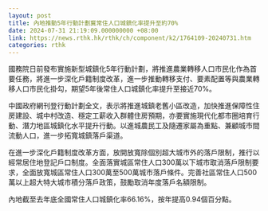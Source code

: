 ```yaml
---
layout: post
title: 內地推動5年行動計劃冀常住人口城鎮化率提升至約70%
date: 2024-07-31 21:19:09.000000000 +08:00
link: https://news.rthk.hk/rthk/ch/component/k2/1764109-20240731.htm
categories: rthk
---
```


國務院日前發布實施新型城鎮化5年行動計劃，將推進農業轉移人口市民化作為首要任務，將進一步深化戶籍制度改革，進一步推動轉移支付、要素配置等與農業轉移人口市民化掛勾，期望5年後常住人口城鎮化率提升至接近70%。

中國政府網刊登行動計劃全文，表示將推進城鎮老舊小區改造，加快推進保障性住房建設、城中村改造、穩定工薪收入群體住房預期，亦要實施現代化都市圈培育行動、潛力地區城鎮化水平提升行動。以進城農民工及隨遷家屬為重點、兼顧城市間流動人口，進一步拓寬城鎮落戶渠道。

在進一步深化戶籍制度改革方面，放開放寬除個別超大城市外的落戶限制，推行以經常居住地登記戶口制度。全面落實城區常住人口300萬以下城市取消落戶限制要求，全面放寬城區常住人口300萬至500萬城市落戶條件。完善社區常住人口500萬以上超大特大城市積分落戶政策，鼓勵取消年度落戶名額限制。

內地截至去年底全國常住人口城鎮化率66.16%，按年提高0.94個百分點。
